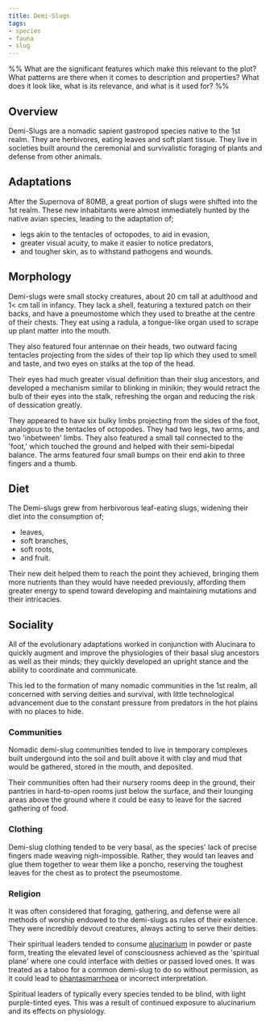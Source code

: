 ```yaml
---
title: Demi-Slugs
tags:
- species
- fauna
- slug
---
```

%%
What are the significant features which make this relevant to the plot?
What patterns are there when it comes to description and properties?
What does it look like, what is its relevance, and what is it used for?
%%

## Overview
Demi-Slugs are a nomadic sapient gastropod species native to the 1st realm. They are herbivores, eating leaves and soft plant tissue. They live in societies built around the ceremonial and survivalistic foraging of plants and defense from other animals.

## Adaptations
After the Supernova of 80MB, a great portion of slugs were shifted into the 1st realm. These new inhabitants were almost immediately hunted by the native avian species, leading to the adaptation of;
- legs akin to the tentacles of octopodes, to aid in evasion,
- greater visual acuity, to make it easier to notice predators,
- and tougher skin, as to withstand pathogens and wounds.

## Morphology
Demi-slugs were small stocky creatures, about 20 cm tall at adulthood and 1< cm tall in infancy. They lack a shell, featuring a textured patch on their backs, and have a pneumostome which they used to breathe at the centre of their chests. They eat using a radula, a tongue-like organ used to scrape up plant matter into the mouth.

They also featured four antennae on their heads, two outward facing tentacles projecting from the sides of their top lip which they used to smell and taste, and two eyes on stalks at the top of the head.

Their eyes had much greater visual definition than their slug ancestors, and developed a mechanism similar to blinking in minikin; they would retract the bulb of their eyes into the stalk, refreshing the organ and reducing the risk of dessication greatly.

They appeared to have six bulky limbs projecting from the sides of the foot, analogous to the tentacles of octopodes. They had two legs, two arms, and two 'inbetween' limbs. They also featured a small tail connected to the 'foot,' which touched the ground and helped with their semi-bipedal balance. The arms featured four small bumps on their end akin to three fingers and a thumb.

## Diet
The Demi-slugs grew from herbivorous leaf-eating slugs, widening their diet into the consumption of;
- leaves,
- soft branches,
- soft roots,
- and fruit.

Their new deit helped them to reach the point they achieved, bringing them more nutrients than they would have needed previously, affording them greater energy to spend toward developing and maintaining mutations and their intricacies.

## Sociality
All of the evolutionary adaptations worked in conjunction with Alucinara to quickly augment and improve the physiologies of their basal slug ancestors as well as their minds; they quickly developed an upright stance and the ability to coordinate and communicate.

This led to the formation of many nomadic communities in the 1st realm, all concerned with serving deities and survival, with little technological advancement due to the constant pressure from predators in the hot plains with no places to hide.

### Communities
Nomadic demi-slug communities tended to live in temporary complexes built undergound into the soil and built above it with clay and mud that would be gathered, stored in the mouth, and deposited.

Their communities often had their nursery rooms deep in the ground, their pantries in hard-to-open rooms just below the surface, and their lounging areas above the ground where it could be easy to leave for the sacred gathering of food.

### Clothing
Demi-slug clothing tended to be very basal, as the species' lack of precise fingers made weaving nigh-impossible. Rather, they would tan leaves and glue them together to wear them like a poncho, reserving the toughest leaves for the chest as to protect the pseumostome.

### Religion
It was often considered that foraging, gathering, and defense were all methods of worship endowed to the demi-slugs as rules of their existence. They were incredibly devout creatures, always acting to serve their deities.

Their spiritual leaders tended to consume [alucinarium](phenomena/alucinara.md) in powder or paste form, treating the elevated level of consciousness achieved as the 'spiritual plane' where one could interface with deities or passed loved ones. It was treated as a taboo for a common demi-slug to do so without permission, as it could lead to [phantasmarrhoea](phenomena/phantasmarrhoea.md) or incorrect interpretation.

Spiritual leaders of typically every species tended to be blind, with light purple-tinted eyes. This was a result of continued exposure to alucinarium and its effects on physiology.